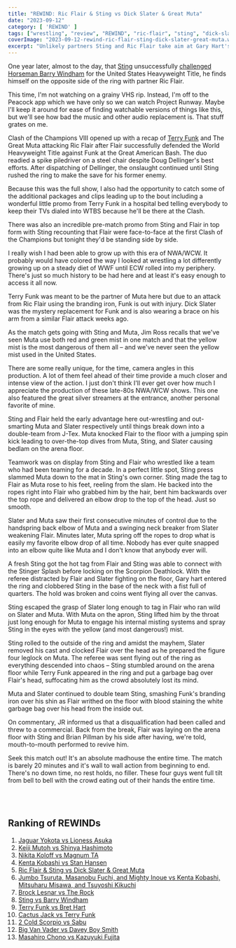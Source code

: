 ```yaml
---
title: "REWIND: Ric Flair & Sting vs Dick Slater & Great Muta"
date: "2023-09-12"
category: [ 'REWIND' ]
tags: ["wrestling", "review", "REWIND", "ric-flair", "sting", "dick-slater", "great-muta", "nwa"]
coverImage: "2023-09-12-rewind-ric-flair-sting-dick-slater-great-muta.webp"
excerpt: "Unlikely partners Sting and Ric Flair take aim at Gary Hart's J-Tex Corporation consisting of Terry Funk and The Great Muta at Clash of the Champions VIII: Fall Brawl."
---
```


One year later, almost to the day, that [Sting](/posts/2024-03-03-write-forever-aew-revolution) unsuccessfully [challenged Horseman Barry Windham](/posts/2023-09-07-sting-barry-windham-clash-of-the-champions-fall-brawl) for the United States Heavyweight Title, he finds himself on the opposite side of the ring with partner Ric Flair.

This time, I'm not watching on a grainy VHS rip. Instead, I'm off to the Peacock app which we have only so we can watch Project Runway. Maybe I'll keep it around for ease of finding watchable versions of things like this, but we'll see how bad the music and other audio replacement is. That stuff grates on me.

Clash of the Champions VIII opened up with a recap of [Terry Funk](/posts/2023-09-11-rewind-terry-funk-bret-hart-50-years-of-funk) and The Great Muta attacking Ric Flair after Flair successfully defended the World Heavyweight Title against Funk at the Great American Bash. The duo readied a spike piledriver on a steel chair despite Doug Dellinger's best efforts. After dispatching of Dellinger, the onslaught continued until Sting rushed the ring to make the save for his former enemy.

Because this was the full show, I also had the opportunity to catch some of the additional packages and clips leading up to the bout including a wonderful little promo from Terry Funk in a hospital bed telling everybody to keep their TVs dialed into WTBS because he'll be there at the Clash.

There was also an incredible pre-match promo from Sting and Flair in top form with Sting recounting that Flair were face-to-face at the first Clash of the Champions but tonight they'd be standing side by side.

I really wish I had been able to grow up with this era of NWA/WCW. It probably would have colored the way I looked at wrestling a lot differently growing up on a steady diet of WWF until ECW rolled into my periphery. There's just so much history to be had here and at least it's easy enough to access it all now.

Terry Funk was meant to be the partner of Muta here but due to an attack from Ric Flair using the branding iron, Funk is out with injury. Dick Slater was the mystery replacement for Funk and is also wearing a brace on his arm from a similar Flair attack weeks ago.

As the match gets going with Sting and Muta, Jim Ross recalls that we've seen Muta use both red and green mist in one match and that the yellow mist is the most dangerous of them all – and we've never seen the yellow mist used in the United States.

There are some really unique, for the time, camera angles in this production. A lot of them feel ahead of their time provide a much closer and intense view of the action. I just don't think I'll ever get over how much I appreciate the production of these late-80s NWA/WCW shows. This one also featured the great silver streamers at the entrance, another personal favorite of mine.

Sting and Flair held the early advantage here out-wrestling and out-smarting Muta and Slater respectively until things break down into a double-team from J-Tex. Muta knocked Flair to the floor with a jumping spin kick leading to over-the-top dives from Muta, Sting, and Slater causing bedlam on the arena floor.

Teamwork was on display from Sting and Flair who wrestled like a team who had been teaming for a decade. In a perfect little spot, Sting press slammed Muta down to the mat in Sting's own corner. Sting made the tag to Flair as Muta rose to his feet, reeling from the slam. He backed into the ropes right into Flair who grabbed him by the hair, bent him backwards over the top rope and delivered an elbow drop to the top of the head. Just so smooth.

Slater and Muta saw their first consecutive minutes of control due to the handspring back elbow of Muta and a swinging neck breaker from Slater weakening Flair. Minutes later, Muta spring off the ropes to drop what is easily my favorite elbow drop of all time. Nobody has ever quite snapped into an elbow quite like Muta and I don't know that anybody ever will.

A fresh Sting got the hot tag from Flair and Sting was able to connect with the Stinger Splash before locking on the Scorpion Deathlock. With the referee distracted by Flair and Slater fighting on the floor, Gary hart entered the ring and clobbered Sting in the base of the neck with a fist full of quarters. The hold was broken and coins went flying all over the canvas.

Sting escaped the grasp of Slater long enough to tag in Flair who ran wild on Slater and Muta. With Muta on the apron, Sting lifted him by the throat just long enough for Muta to engage his internal misting systems and spray Sting in the eyes with the yellow (and most dangerous!) mist.

Sting rolled to the outside of the ring and amidst the mayhem, Slater removed his cast and clocked Flair over the head as he prepared the figure four leglock on Muta. The referee was sent flying out of the ring as everything descended into chaos – Sting stumbled around on the arena floor while Terry Funk appeared in the ring and put a garbage bag over Flair's head, suffocating him as the crowd absolutely lost its mind.

Muta and Slater continued to double team Sting, smashing Funk's branding iron over his shin as Flair writhed on the floor with blood staining the white garbage bag over his head from the inside out.

On commentary, JR informed us that a disqualification had been called and threw to a commercial. Back from the break, Flair was laying on the arena floor with Sting and Brian Pillman by his side after having, we're told, mouth-to-mouth performed to revive him.

Seek this match out! It's an absolute madhouse the entire time. The match is barely 20 minutes and it's wall to wall action from beginning to end. There's no down time, no rest holds, no filler. These four guys went full tilt from bell to bell with the crowd eating out of their hands the entire time.

<br /><br />

## Ranking of REWINDs

1. [Jaguar Yokota vs Lioness Asuka](2023-08-22-rewind-jaguar-yokota-lioness-asuka)
1. [Keiji Mutoh vs Shinya Hashimoto](2023-08-20-a-week-in-wrestling)
1. [Nikita Koloff vs Magnum TA](2023-08-20-a-week-in-wrestling)
1. [Kenta Kobashi vs Stan Hansen](2023-09-05-kenta-kobashi-stan-hansen-ajpw-triple-crown-title)
1. [Ric Flair & Sting vs Dick Slater & Great Muta](2023-09-12-rewind-ric-flair-sting-dick-slater-great-muta)
1. [Jumbo Tsuruta, Masanobu Fuchi, and Mighty Inoue vs Kenta Kobashi, Mitsuharu Misawa, and Tsuyoshi Kikuchi](2023-08-21-rewind-ajpw-summer-action-series-ii)
1. [Brock Lesnar vs The Rock](2023-08-25-rewind-summerslam-2002)
1. [Sting vs Barry Windham](2023-09-07-sting-barry-windham-clash-of-the-champions-fall-brawl)
1. [Terry Funk vs Bret Hart](2023-09-11-rewind-terry-funk-bret-hart-50-years-of-funk)
1. [Cactus Jack vs Terry Funk](2023-08-20-rewind-kawasaki-dream)
1. [2 Cold Scorpio vs Sabu](2023-08-20-a-week-in-wrestling)
1. [Big Van Vader vs Davey Boy Smith](2023-08-20-a-week-in-wrestling)
1. [Masahiro Chono vs Kazuyuki Fujita](2023-08-20-a-week-in-wrestling)